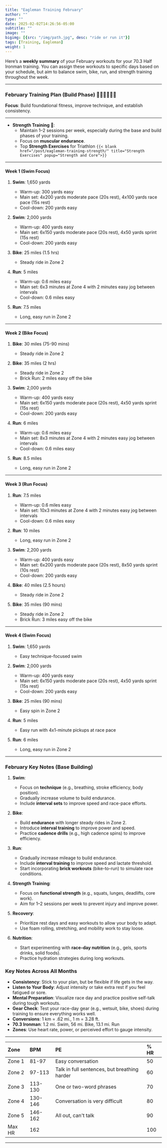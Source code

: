 ```yaml
---
title: "Eagleman Training February"
author: ""
type: ""
date: 2025-02-02T14:26:56-05:00
subtitle: ""
image: ""
bigimg: [{src: "/img/path.jpg", desc: "ride or run it"}]
tags: [Training, Eagleman]
weight: 1
---
```

Here’s a **weekly summary** of your February workouts for your 70.3 Half Ironman training. You can assign these workouts to specific days based on your schedule, but aim to balance swim, bike, run, and strength training throughout the week.

---

### **February Training Plan (Build Phase)** 🏊‍♂️🚴‍♂️🏃‍♂️ 
**Focus**: Build foundational fitness, improve technique, and establish consistency.

---

- **Strength Training** 💪:
   - Maintain 1–2 sessions per week, especially during the base and build phases of your training.
   - Focus on **muscular endurance**.  
   - Top **Strength Exercises** for Triathlon `{{< blank  href="/post/eagleman-training-strength/" title="Strength Exercises" popup="Strength and Core">}}`

---

#### **Week 1 (Swim Focus)**  
1. **Swim**: 1,650 yards  
   - Warm-up: 300 yards easy  
   - Main set: 4x200 yards moderate pace (20s rest), 4x100 yards race pace (15s rest)  
   - Cool-down: 200 yards easy  

2. **Swim**: 2,000 yards  
   - Warm-up: 400 yards easy  
   - Main set: 6x150 yards moderate pace (20s rest), 4x50 yards sprint (15s rest)  
   - Cool-down: 200 yards easy  

3. **Bike**: 25 miles (1.5 hrs)  
   - Steady ride in Zone 2  

4. **Run**: 5 miles  
   - Warm-up: 0.6 miles easy  
   - Main set: 6x3 minutes at Zone 4 with 2 minutes easy jog between intervals  
   - Cool-down: 0.6 miles easy  

5. **Run**: 7.5 miles  
   - Long, easy run in Zone 2  

---

#### **Week 2 (Bike Focus)**  
1. **Bike**: 30 miles  (75-90 mins) 
   - Steady ride in Zone 2  

2. **Bike**: 35 miles  (2 hrs)  
   - Steady ride in Zone 2  
   - Brick Run: 2 miles easy off the bike  

3. **Swim**: 2,000 yards  
   - Warm-up: 400 yards easy  
   - Main set: 6x150 yards moderate pace (20s rest), 4x50 yards sprint (15s rest)  
   - Cool-down: 200 yards easy  

4. **Run**: 6 miles  
   - Warm-up: 0.6 miles easy  
   - Main set: 8x3 minutes at Zone 4 with 2 minutes easy jog between intervals  
   - Cool-down: 0.6 miles easy  

5. **Run**: 8.5 miles  
   - Long, easy run in Zone 2   

---

#### **Week 3 (Run Focus)**   
1. **Run**: 7.5 miles  
   - Warm-up: 0.6 miles easy  
   - Main set: 10x3 minutes at Zone 4 with 2 minutes easy jog between intervals  
   - Cool-down: 0.6 miles easy  

2. **Run**: 10 miles  
   - Long, easy run in Zone 2  

3. **Swim**: 2,200 yards  
   - Warm-up: 400 yards easy  
   - Main set: 6x200 yards moderate pace (20s rest), 8x50 yards sprint (10s rest)  
   - Cool-down: 200 yards easy  

4. **Bike**: 40 miles (2.5 hours) 
   - Steady ride in Zone 2  

5. **Bike**: 35 miles (90 mins) 
   - Steady ride in Zone 2  
   - Brick Run: 3 miles easy off the bike  

---

#### **Week 4 (Swim Focus)**  
1. **Swim**: 1,650 yards  
   - Easy technique-focused swim  

2. **Swim**: 2,000 yards  
   - Warm-up: 400 yards easy  
   - Main set: 6x150 yards moderate pace (20s rest), 4x50 yards sprint (15s rest)  
   - Cool-down: 200 yards easy  

3. **Bike**: 25 miles (90 mins)  
   - Easy spin in Zone 2  

4. **Run**: 5 miles  
   - Easy run with 4x1-minute pickups at race pace  

5. **Run**: 6 miles  
   - Long, easy run in Zone 2  

---


### **February Key Notes (Base Building)**  

1. **Swim**:  
   - Focus on **technique** (e.g., breathing, stroke efficiency, body position).  
   - Gradually increase volume to build endurance.  
   - Include **interval sets** to improve speed and race-pace efforts.  

2. **Bike**:  
   - Build **endurance** with longer steady rides in Zone 2.  
   - Introduce **interval training** to improve power and speed.  
   - Practice **cadence drills** (e.g., high cadence spins) to improve efficiency.  

3. **Run**:  
   - Gradually increase mileage to build endurance.  
   - Include **interval training** to improve speed and lactate threshold.  
   - Start incorporating **brick workouts** (bike-to-run) to simulate race conditions.  

4. **Strength Training**:  
   - Focus on **functional strength** (e.g., squats, lunges, deadlifts, core work).  
   - Aim for 1–2 sessions per week to prevent injury and improve power.  

5. **Recovery**:  
   - Prioritize rest days and easy workouts to allow your body to adapt.  
   - Use foam rolling, stretching, and mobility work to stay loose.  

6. **Nutrition**:  
   - Start experimenting with **race-day nutrition** (e.g., gels, sports drinks, solid foods).  
   - Practice hydration strategies during long workouts. 
   
### **Key Notes Across All Months**  
- **Consistency**: Stick to your plan, but be flexible if life gets in the way.  
- **Listen to Your Body**: Adjust intensity or take extra rest if you feel fatigued or sore.  
- **Mental Preparation**: Visualize race day and practice positive self-talk during tough workouts.  
- **Gear Check**: Test your race-day gear (e.g., wetsuit, bike, shoes) during training to ensure everything works well.
- **Conversions**: 1 km = .62 mi., 1 m = 3.28 ft.
- **70.3 Ironman**: 1.2 mi. Swim, 56 mi. Bike, 13.1 mi. Run
- **Zones**: Use heart rate, power, or perceived effort to gauge intensity.

---

| Zone | BPM | PE | % HR|
| :------ |:--- | :--- | :--- |
| Zone 1 | 81-97| Easy conversation |50 |
| Zone 2 | 97-113 | Talk in full sentences, but breathing harder |60 |
| Zone 3 | 113-130 | One or two-word phrases | 70 |
| Zone 4 | 130-146 | Conversation is very difficult |80 |
| Zone 5 | 146-162 | All out, can't talk |90 |
| Max HR | 162 | |100 |

---

  
